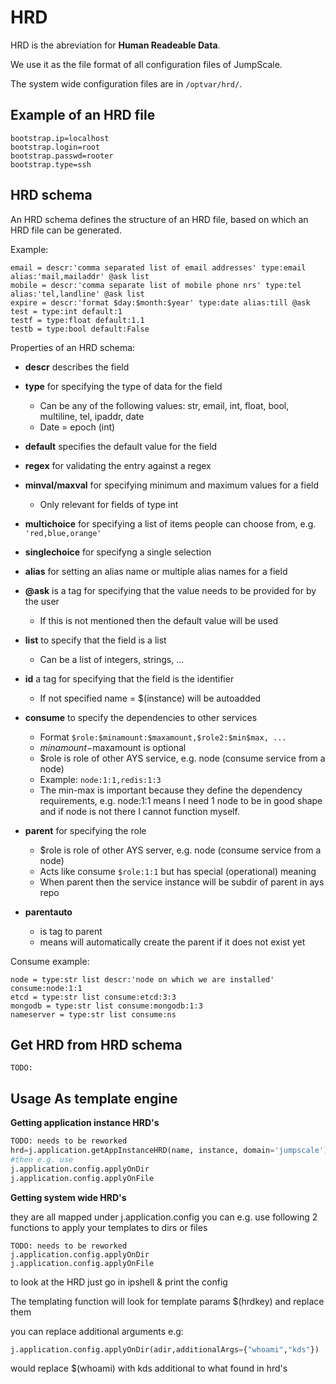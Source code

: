 # HRD

HRD is the abreviation for **Human Readeable Data**.

We use it as the file format of all configuration files of JumpScale.

The system wide configuration files are in `/optvar/hrd/`.

## Example of an HRD file

```shell
bootstrap.ip=localhost
bootstrap.login=root
bootstrap.passwd=rooter
bootstrap.type=ssh
```

## HRD schema

An HRD schema defines the structure of an HRD file, based on which an HRD file can be generated.

Example:

```shell
email = descr:'comma separated list of email addresses' type:email alias:'mail,mailaddr' @ask list
mobile = descr:'comma separate list of mobile phone nrs' type:tel alias:'tel,landline' @ask list
expire = descr:'format $day:$month:$year' type:date alias:till @ask
test = type:int default:1
testf = type:float default:1.1
testb = type:bool default:False
```

Properties of an HRD schema:

- **descr** describes the field
- **type** for specifying the type of data for the field

  - Can be any of the following values: str, email, int, float, bool, multiline, tel, ipaddr, date
  - Date = epoch (int)

- **default** specifies the default value for the field

- **regex** for validating the entry against a regex
- **minval/maxval** for specifying minimum and maximum values for a field

  - Only relevant for fields of type int

- **multichoice** for specifying a list of items people can choose from, e.g. `'red,blue,orange'`

- **singlechoice** for specifyng a single selection
- **alias** for setting an alias name or multiple alias names for a field
- **@ask** is a tag for specifying that the value needs to be provided for by the user

  - If this is not mentioned then the default value will be used

- **list** to specify that the field is a list

  - Can be a list of integers, strings, ...

- **id** a tag for specifying that the field is the identifier

  - If not specified name = $(instance) will be autoadded

- **consume** to specify the dependencies to other services

  - Format `$role:$minamount:$maxamount,$role2:$min$max, ...`
  - $minamount-$maxamount is optional
  - $role is role of other AYS service, e.g. node (consume service from a node)
  - Example: `node:1:1,redis:1:3`
  - The min-max is important because they define the dependency requirements, e.g. node:1:1 means I need 1 node to be in good shape and if node is not there I cannot function myself.

- **parent** for specifying the role

  - $role is role of other AYS server, e.g. node (consume service from a node)
  - Acts like consume `$role:1:1` but has special (operational) meaning
  - When parent then the service instance will be subdir of parent in ays repo

- **parentauto**

  - is tag to parent
  - means will automatically create the parent if it does not exist yet

Consume example:

```shell
node = type:str list descr:'node on which we are installed' consume:node:1:1
etcd = type:str list consume:etcd:3:3
mongodb = type:str list consume:mongodb:1:3
nameserver = type:str list consume:ns
```

## Get HRD from HRD schema

```
TODO: 
```

## Usage As template engine

**Getting application instance HRD's**

```python
TODO: needs to be reworked
hrd=j.application.getAppInstanceHRD(name, instance, domain='jumpscale')
#then e.g. use
j.application.config.applyOnDir
j.application.config.applyOnFile
```

**Getting system wide HRD's**

they are all mapped under j.application.config you can e.g. use following 2 functions to apply your templates to dirs or files

```shell
TODO: needs to be reworked
j.application.config.applyOnDir
j.application.config.applyOnFile
```

to look at the HRD just go in ipshell & print the config

The templating function will look for template params \$(hrdkey) and replace them

you can replace additional arguments e.g:

```python
j.application.config.applyOnDir(adir,additionalArgs={"whoami","kds"})
```

would replace \$(whoami) with kds additional to what found in hrd's
